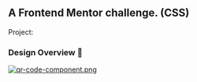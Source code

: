## A Frontend Mentor challenge. (CSS)
Project: 

### Design Overview 🎨
[![qr-code-component.png](https://i.postimg.cc/MpPYHgrv/qr-code-component.png)](https://postimg.cc/WdZZfYVv)
